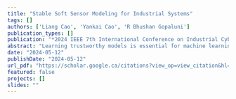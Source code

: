 ```yaml
---
title: "Stable Soft Sensor Modeling for Industrial Systems"
tags: []
authors: ['Liang Cao', 'Yankai Cao', 'R Bhushan Gopaluni']
publication_types: []
publication: "*2024 IEEE 7th International Conference on Industrial Cyber-Physical Systems (ICPS), 1-6*"
abstract: "Learning trustworthy models is essential for machine learning tasks, as many researchers have revealed the vulnerability of machine learning models, especially when the fundamental independent and identically distributed (IID) assumption is not satisfied. Building a trustworthy model is promising when training on big representative data but fails to work with limited data. In this paper, we focus on solving small sample problems and unstable prediction problems in machine learning. First, to deal with small sample problems, we propose using a uniform manifold approximation and projection (UMAP) algorithm to generate high-quality virtual samples. Then, with the generated big data and original small data, we use the stable learning method to achieve stable predictions. In addition to a detailed description of the UMAP algorithm and the stable learning algorithm, we also discuss the corresponding theoretical explanations and implementation details. Finally, several comparison studies are implemented on the Tennessee Eastman benchmark process to validate the effectiveness of the proposed method."
date: "2024-05-12"
publishDate: "2024-05-12"
url_pdf: "https://scholar.google.ca/citations?view_op=view_citation&hl=zh-CN&user=M-s3mjAAAAAJ&cstart=80&citation_for_view=M-s3mjAAAAAJ:CHSYGLWDkRkC"
featured: false
projects: []
slides: ""
---
```

